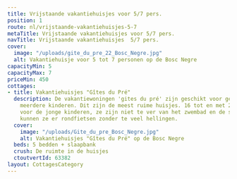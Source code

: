 ```yaml
---
title: Vrijstaande vakantiehuisjes voor 5/7 pers.
position: 1
route: nl/vrijstaande-vakantiehuisjes-5-7
metaTitle: Vrijstaande vakantiehuisjes voor 5/7 pers.
navTitle: Vrijstaande vakantiehuisjes  5/7 pers.
cover:
  image: "/uploads/gite_du_pre_22_Bosc_Negre.jpg"
  alt: Vakantiehuisje voor 5 tot 7 personen op de Bosc Negre
capacityMin: 5
capacityMax: 7
priceMin: 450
cottages:
- title: Vakantiehuisjes "Gîtes du Pré"
  description: De vakantiewoningen 'gites du pré' zijn geschikt voor gezinnen met
    meerdere kinderen. Dit zijn de meest ruime huisjes. 16 tot en met 21 zijn geschikt
    voor de jonge kinderen, ze zijn niet te ver van het zwembad en de speeltuin, bovendien
    kunnen ze er rondfietsen zonder te veel hellingen.
  cover:
    image: "/uploads/Gite_du_pre_Bosc_Negre.jpg"
    alt: Vakantiehuisjes "Gîtes du Pré" op de Bosc Negre
  beds: 5 bedden + slaapbank
  crush: De ruimte in de huisjes
  ctoutvertId: 63382
layout: CottagesCategory
---
```


